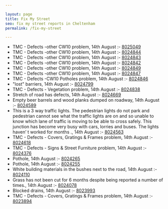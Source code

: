 ```yaml
---

layout: page
title: Fix My Street
seo: fix my street reports in Cheltenham
permalink: /fix-my-street

---
```


<!-- fix_marker starts -->

- TMC - Defects -other CW10 problem, 14th August :- [8025049](https://www.fixmystreet.com/report/8025049)
- TMC - Defects -other CW10 problem, 14th August :- [8024844](https://www.fixmystreet.com/report/8024844)
- TMC - Defects -other CW10 problem, 14th August :- [8024843](https://www.fixmystreet.com/report/8024843)
- TMC - Defects -other CW10 problem, 14th August :- [8024842](https://www.fixmystreet.com/report/8024842)
- TMC - Defects -other CW10 problem, 14th August :- [8024849](https://www.fixmystreet.com/report/8024849)
- TMC - Defects -other CW10 problem, 14th August :- [8024847](https://www.fixmystreet.com/report/8024847)
- TMC - Defects -CW10 Potholes problem, 14th August :- [8024846](https://www.fixmystreet.com/report/8024846)
- "lost" barriers, 14th August :- [8024799](https://www.fixmystreet.com/report/8024799)
- TMC - Defects - Vegetation problem, 14th August :- [8024838](https://www.fixmystreet.com/report/8024838)
- Stretch of road has defects, 14th August :- [8024669](https://www.fixmystreet.com/report/8024669)
- Empty beer barrels and wood planks dumped on roadway, 14th August :- [8024589](https://www.fixmystreet.com/report/8024589)
- This is a 3 way traffic lights. The pedestrian lights do not park and pedestrian cannot see what the traffic lights are on and so unable to know which lane of traffic is moving to be able to cross safely. This junction has become very busy with cars, lorries and buses. The lights haven’ t worked for months ., 14th August :- [8024563](https://www.fixmystreet.com/report/8024563)
- TMC - Defects - Covers, Gratings & Frames problem, 14th August :- [8024618](https://www.fixmystreet.com/report/8024618)
- TMC - Defects - Signs & Street Furniture problem, 14th August :- [8024376](https://www.fixmystreet.com/report/8024376)
- Pothole, 14th August :- [8024265](https://www.fixmystreet.com/report/8024265)
- Pothole, 14th August :- [8024255](https://www.fixmystreet.com/report/8024255)
- White building materials in the bushes next to the road, 14th August :- [8024110](https://www.fixmystreet.com/report/8024110)
- Grass has not been cut for 6 months despite being reported a number of times., 14th August :- [8024078](https://www.fixmystreet.com/report/8024078)
- Blocked drains, 14th August :- [8023993](https://www.fixmystreet.com/report/8023993)
- TMC - Defects - Covers, Gratings & Frames problem, 14th August :- [8023894](https://www.fixmystreet.com/report/8023894)

<!-- fix_marker ends -->